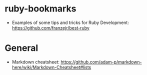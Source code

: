# ruby-bookmarks

* Examples of some tips and tricks for Ruby Development: https://github.com/franzejr/best-ruby 

# General

* Markdown cheatsheet: https://github.com/adam-p/markdown-here/wiki/Markdown-Cheatsheet#lists
  
